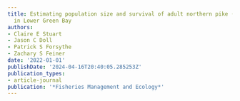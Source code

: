 ```yaml
---
title: Estimating population size and survival of adult northern pike (Esox lucius)
  in Lower Green Bay
authors:
- Claire E Stuart
- Jason C Doll
- Patrick S Forsythe
- Zachary S Feiner
date: '2022-01-01'
publishDate: '2024-04-16T20:40:05.285253Z'
publication_types:
- article-journal
publication: '*Fisheries Management and Ecology*'
---
```

